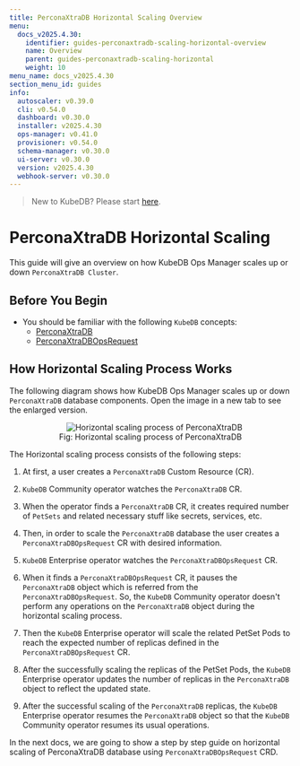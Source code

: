 ```yaml
---
title: PerconaXtraDB Horizontal Scaling Overview
menu:
  docs_v2025.4.30:
    identifier: guides-perconaxtradb-scaling-horizontal-overview
    name: Overview
    parent: guides-perconaxtradb-scaling-horizontal
    weight: 10
menu_name: docs_v2025.4.30
section_menu_id: guides
info:
  autoscaler: v0.39.0
  cli: v0.54.0
  dashboard: v0.30.0
  installer: v2025.4.30
  ops-manager: v0.41.0
  provisioner: v0.54.0
  schema-manager: v0.30.0
  ui-server: v0.30.0
  version: v2025.4.30
  webhook-server: v0.30.0
---
```


> New to KubeDB? Please start [here](/docs/v2025.4.30/README).

# PerconaXtraDB Horizontal Scaling

This guide will give an overview on how KubeDB Ops Manager scales up or down `PerconaXtraDB Cluster`.

## Before You Begin

- You should be familiar with the following `KubeDB` concepts:
  - [PerconaXtraDB](/docs/v2025.4.30/guides/percona-xtradb/concepts/perconaxtradb/)
  - [PerconaXtraDBOpsRequest](/docs/v2025.4.30/guides/percona-xtradb/concepts/opsrequest/)

## How Horizontal Scaling Process Works

The following diagram shows how KubeDB Ops Manager scales up or down `PerconaXtraDB` database components. Open the image in a new tab to see the enlarged version.

<figure align="center">
  <img alt="Horizontal scaling process of PerconaXtraDB" src="/docs/v2025.4.30/guides/percona-xtradb/scaling/horizontal-scaling/overview/images/horizontal-scaling.jpg">
<figcaption align="center">Fig: Horizontal scaling process of PerconaXtraDB</figcaption>
</figure>

The Horizontal scaling process consists of the following steps:

1. At first, a user creates a `PerconaXtraDB` Custom Resource (CR).

2. `KubeDB` Community operator watches the `PerconaXtraDB` CR.

3. When the operator finds a `PerconaXtraDB` CR, it creates required number of `PetSets` and related necessary stuff like secrets, services, etc.

4. Then, in order to scale the `PerconaXtraDB` database the user creates a `PerconaXtraDBOpsRequest` CR with desired information.

5. `KubeDB` Enterprise operator watches the `PerconaXtraDBOpsRequest` CR.

6. When it finds a `PerconaXtraDBOpsRequest` CR, it pauses the `PerconaXtraDB` object which is referred from the `PerconaXtraDBOpsRequest`. So, the `KubeDB` Community operator doesn't perform any operations on the `PerconaXtraDB` object during the horizontal scaling process.  

7. Then the `KubeDB` Enterprise operator will scale the related PetSet Pods to reach the expected number of replicas defined in the `PerconaXtraDBOpsRequest` CR.

8. After the successfully scaling the replicas of the PetSet Pods, the `KubeDB` Enterprise operator updates the number of replicas in the `PerconaXtraDB` object to reflect the updated state.

9. After the successful scaling of the `PerconaXtraDB` replicas, the `KubeDB` Enterprise operator resumes the `PerconaXtraDB` object so that the `KubeDB` Community operator resumes its usual operations.

In the next docs, we are going to show a step by step guide on horizontal scaling of PerconaXtraDB database using `PerconaXtraDBOpsRequest` CRD.
